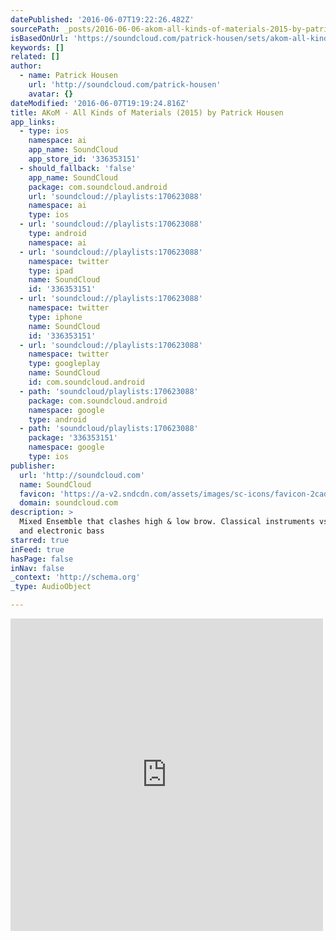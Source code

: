 ```yaml
---
datePublished: '2016-06-07T19:22:26.482Z'
sourcePath: _posts/2016-06-06-akom-all-kinds-of-materials-2015-by-patrick-housen.md
isBasedOnUrl: 'https://soundcloud.com/patrick-housen/sets/akom-all-kinds-of-materials-2015'
keywords: []
related: []
author:
  - name: Patrick Housen
    url: 'http://soundcloud.com/patrick-housen'
    avatar: {}
dateModified: '2016-06-07T19:19:24.816Z'
title: AKoM - All Kinds of Materials (2015) by Patrick Housen
app_links:
  - type: ios
    namespace: ai
    app_name: SoundCloud
    app_store_id: '336353151'
  - should_fallback: 'false'
    app_name: SoundCloud
    package: com.soundcloud.android
    url: 'soundcloud://playlists:170623088'
    namespace: ai
    type: ios
  - url: 'soundcloud://playlists:170623088'
    type: android
    namespace: ai
  - url: 'soundcloud://playlists:170623088'
    namespace: twitter
    type: ipad
    name: SoundCloud
    id: '336353151'
  - url: 'soundcloud://playlists:170623088'
    namespace: twitter
    type: iphone
    name: SoundCloud
    id: '336353151'
  - url: 'soundcloud://playlists:170623088'
    namespace: twitter
    type: googleplay
    name: SoundCloud
    id: com.soundcloud.android
  - path: 'soundcloud/playlists:170623088'
    package: com.soundcloud.android
    namespace: google
    type: android
  - path: 'soundcloud/playlists:170623088'
    package: '336353151'
    namespace: google
    type: ios
publisher:
  url: 'http://soundcloud.com'
  name: SoundCloud
  favicon: 'https://a-v2.sndcdn.com/assets/images/sc-icons/favicon-2cadd14b.ico'
  domain: soundcloud.com
description: >
  Mixed Ensemble that clashes high & low brow. Classical instruments vs drums
  and electronic bass
starred: true
inFeed: true
hasPage: false
inNav: false
_context: 'http://schema.org'
_type: AudioObject

---
```

<iframe src="https://cdn.embedly.com/widgets/media.html?src=https%3A%2F%2Fw.soundcloud.com%2Fplayer%2F%3Fvisual%3Dtrue%26url%3Dhttp%253A%252F%252Fapi.soundcloud.com%252Fplaylists%252F170623088%26show_artwork%3Dtrue&amp;url=https%3A%2F%2Fsoundcloud.com%2Fpatrick-housen%2Fsets%2Fakom-all-kinds-of-materials-2015&amp;image=http%3A%2F%2Fi1.sndcdn.com%2Fartworks-000137895142-1i10tf-t500x500.jpg&amp;key=b7d04c9b404c499eba89ee7072e1c4f7&amp;type=text%2Fhtml&amp;schema=soundcloud" width="500" height="500" scrolling="no" frameborder="0" allowfullscreen="" style=""></iframe>